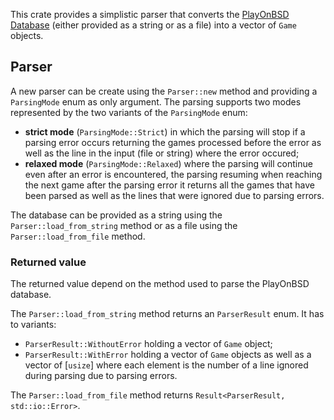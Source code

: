 This crate provides a simplistic parser that converts
the [PlayOnBSD Database](https://github.com/playonbsd/OpenBSD-Games-Database)
(either provided as a string or as a file) into a vector of `Game` objects.

## Parser
A new parser can be create using the `Parser::new` method and providing
a `ParsingMode` enum as only argument.
The parsing supports two modes represented by the two variants of the
`ParsingMode` enum:
* **strict mode** (`ParsingMode::Strict`) in which the parsing
 will stop if a parsing error occurs returning the games processed
before the error as well as the line in the input (file or string)
where the error occured;
* **relaxed mode** (`ParsingMode::Relaxed`) where the parsing
will continue even after an error is encountered, the parsing
resuming when reaching the next game after the parsing error
it returns all the games that have been parsed as well as
the lines that were ignored due to parsing errors.

The database can be provided as a string using the `Parser::load_from_string` method
or as a file using the `Parser::load_from_file` method.

### Returned value
The returned value depend on the method used to parse the PlayOnBSD database.

The `Parser::load_from_string` method returns an `ParserResult` enum. It has to variants:
* `ParserResult::WithoutError` holding a vector of `Game` object;
* `ParserResult::WithError` holding a vector of `Game` objects as well as
a vector of [`usize`] where each element is the number of a line ignored during parsing
due to parsing errors.

The `Parser::load_from_file` method returns `Result<ParserResult, std::io::Error>`.
